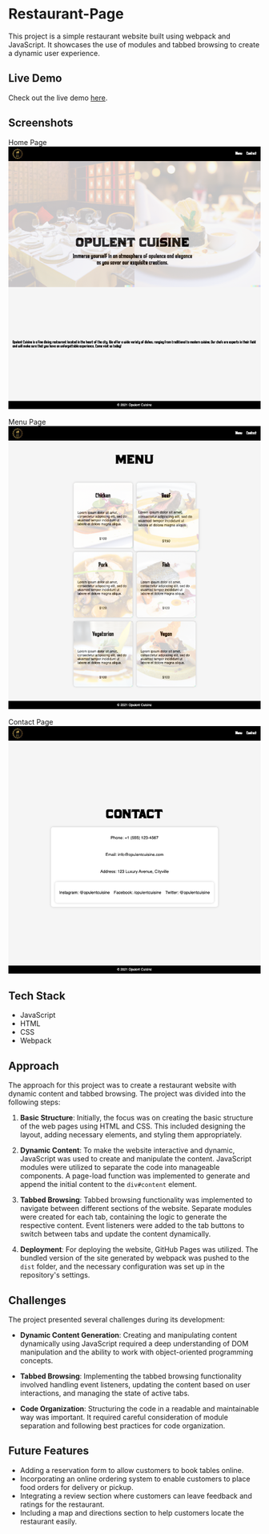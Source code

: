 # Restaurant-Page

This project is a simple restaurant website built using webpack and JavaScript. It showcases the use of modules and tabbed browsing to create a dynamic user experience.

## Live Demo
Check out the live demo [here](https://mosmn.github.io/Restaurant-Page/).

## Screenshots
Home Page
![Home Page](/hp.png)

Menu Page
![Menu Page](/mp.png)

Contact Page
![Contact Page](/cp.png)

## Tech Stack
- JavaScript
- HTML
- CSS
- Webpack

## Approach
The approach for this project was to create a restaurant website with dynamic content and tabbed browsing. The project was divided into the following steps:

1. **Basic Structure**: Initially, the focus was on creating the basic structure of the web pages using HTML and CSS. This included designing the layout, adding necessary elements, and styling them appropriately.

2. **Dynamic Content**: To make the website interactive and dynamic, JavaScript was used to create and manipulate the content. JavaScript modules were utilized to separate the code into manageable components. A page-load function was implemented to generate and append the initial content to the `div#content` element.

3. **Tabbed Browsing**: Tabbed browsing functionality was implemented to navigate between different sections of the website. Separate modules were created for each tab, containing the logic to generate the respective content. Event listeners were added to the tab buttons to switch between tabs and update the content dynamically.

4. **Deployment**: For deploying the website, GitHub Pages was utilized. The bundled version of the site generated by webpack was pushed to the `dist` folder, and the necessary configuration was set up in the repository's settings.

## Challenges
The project presented several challenges during its development:

- **Dynamic Content Generation**: Creating and manipulating content dynamically using JavaScript required a deep understanding of DOM manipulation and the ability to work with object-oriented programming concepts.

- **Tabbed Browsing**: Implementing the tabbed browsing functionality involved handling event listeners, updating the content based on user interactions, and managing the state of active tabs.

- **Code Organization**: Structuring the code in a readable and maintainable way was important. It required careful consideration of module separation and following best practices for code organization.

## Future Features

- Adding a reservation form to allow customers to book tables online.
- Incorporating an online ordering system to enable customers to place food orders for delivery or pickup.
- Integrating a review section where customers can leave feedback and ratings for the restaurant.
- Including a map and directions section to help customers locate the restaurant easily.